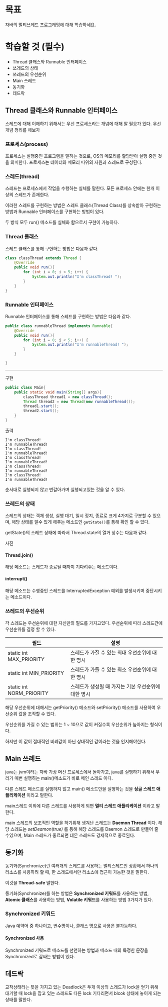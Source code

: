 # 목표

자바의 멀티쓰레드 프로그래밍에 대해 학습하세요.

# 학습할 것 (필수)

-   Thread 클래스와 Runnable 인터페이스
-   쓰레드의 상태
-   쓰레드의 우선순위
-   Main 쓰레드
-   동기화
-   데드락

## Thread 클래스와 Runnable 인터페이스

스레드에 대해 이해하기 위해서는 우선 프로세스라는 개념에 대해 알 필요가 있다.
우선 개념 정리를 해보자

### 프로세스(process)

프로세스는 실행중인 프로그램을 말하는 것으로, OS의 메모리를 할당받아 실행 중인 것을 의미한다.
프로세스는 데이터와 메모리 따위의 자원과 스레드로 구성된다.

### 스레드(thread)

스레드는 프로세스에서 작업을 수행하는 실체를 말한다. 모든 프로세스 안에는 한개 이상의 스레드가 존재한다.

이러한 스레드를 구현하는 방법은 스레드 클래스(Thread Class)를 상속받아 구현하는 방법과 Runnable 인터페이스를 구현하는 방법이 있다.

두 방식 모두 run() 메소드를 실체화 함으로서 구현이 가능하다.

### Thread 클래스

스레드 클래스를 통해 구현하는 방법은 다음과 같다.

```java
class classThread extends Thread {
    @Override
    public void run(){
        for (int i = 0; i < 5; i++) {
            System.out.println("I'm classThread! ");
        }
    }
}
```

### Runnable 인터페이스

Runnable 인터페이스를 통해 스레드를 구현하는 방법은 다음과 같다.

```java
public class runnableThread implements Runnable{
    @Override
    public void run(){
        for (int i = 0; i < 5; i++) {
            System.out.println("I'm runnableThread! ");
        }
    }

}
```

---

구현

```java
public class Main{
    public static void main(String[] args){
        classThread thread1 = new classThread();
        Thread thread2 = new Thread(new runnableThread());
        thread1.start();
        thread2.start();
    }
}
```

출력

```
I'm classThread!
I'm runnableThread!
I'm classThread!
I'm runnableThread!
I'm classThread!
I'm runnableThread!
I'm classThread!
I'm runnableThread!
I'm classThread!
I'm runnableThread!
```

순서대로 실행되지 않고 번갈아가며 실행되고있는 것을 알 수 있다.

### 쓰레드의 상태

스레드의 상태는 객체 생성, 실행 대기, 일시 정지, 종료로 크게 4가지로 구분할 수 있으며, 해당 상태를 알수 있게 해주는 메소드인 `getState()`를 통해 확인 할 수 있다. 

getState()의 스레드 상태에 따라서 Thread.state의 열거 상수는 다음과 같다.

사진

#### Thread.join()

해당 메소드는 스레드가 종료될 때까지 기다려주는 메소드이다.

#### interrupt()

해당 메소드는 수행중인 스레드를 InterruptedException 예외를 발생시키며 중단시키는 메소드이다.

### 쓰레드의 우선순위

각 스레드는 우선순위에 대한 자신만의 필드를 가지고있다. 우선순위에 따라 스레드간에 우선순위를 결정 할 수 있다.

|필드|설명|
|---|---|
|static int MAX_PRIORITY|스레드가 가질 수 있는 최대 우선순위에 대한 명시|
|static int MIN_PRIORITY|스레드가 가들 수 있는 최소 우선순위에 대한 명시|
|static int NORM_PRIORITY| 스레드가 생성될 때 가지는 기본 우선순위에 대한 명시

해당 우선순위에 대해서는 getPriority() 메소드와 setPriority() 메소드를 사용하여 우선순위 값을 조작할 수 있다.

우선순위를 가질 수 있는 범위는 1 ~ 10으로 값이 커질수록 우선순위가 높아지는 형식이다.

하지만 이 값이 절대적인 비례값이 아닌 상대적인 값이라는 것을 인지해야한다.


## Main 쓰레드

java는 jvm이라는 자바 가상 머신 프로세스에서 돌아가고, java를 실행하기 위해서 우리가 매번 실행하는 main()메소드가 바로 메인 스레드 이다.

다른 스레드 메소드를 실행하지 않고 main() 메소드만을 실행하는 것을 **싱글 스레드 애플리케이션** 이라고 말한다.

main스레드 이외에 다른 스레드를 사용하게 되면 **멀티 스레드 애플리케이션** 이라고 말한다.

main 스레드의 보조적인 역할을 하기위해 생겨난 스레드는 **Daemon Thread** 이다. 해당 스레드는 *setDeamon(true)* 를 통해 해당 스레드를 Daemon 스레드로 만들어 줄 수있으며, Main 스레드가 종료되면 데몬 스레드도 강제적으로 종료된다.

## 동기화

동기화(Synchronize)란 여러개의 스레드를 사용하는  멀티스레드인 상황에서 하나의 리소스를 사용하려 할 때, 한 스레드에서만 리소스에 접근이 가능한 것을 말한다.

이것을 **Thread-safe** 말한다.

동기화(Synchronize)를 하는 방법은 **Synchronized 키워드**를 사용하는 방법, **Atomic 클래스**를 사용하는 방법, **Volatile 키워드**를 사용하는 방법 3가지가 있다.

### Synchronized 키워드

Java 예약어 중 하나이고, 변수명이나, 클래스 명으로 사용은 불가능하다.

#### Synchronized 사용

Synchronized 키워드로 메소드를 선언하는 방법과 메소드 내의 특정한 문장을 Synchronized로 감싸는 방법이 있다.

## 데드락 

교착상태라는 뜻을 가지고 있는 Deadlock은 두개 이상의 스레드가 lock을 얻기 위해 대기할 때 lock을 잡고 있는 스레드도 다른 lock 기다리면서 blcok 상태에 놓이게 되는 상태를 말한다.